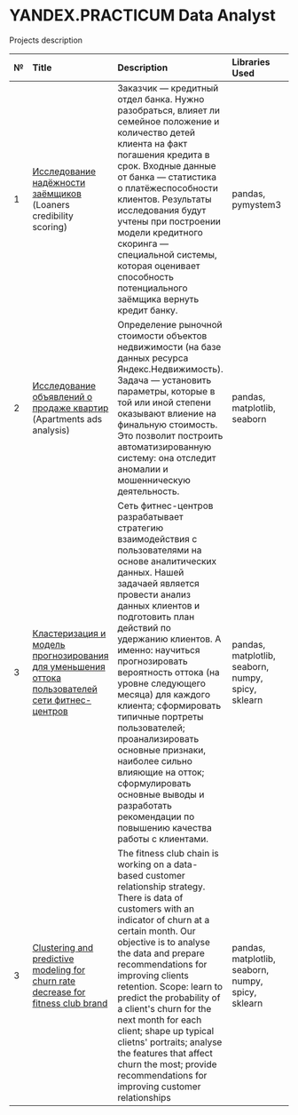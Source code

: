 # YANDEX.PRACTICUM  Data Analyst

Projects description

| № | Title | Description | Libraries Used | Language | 
| :-------------------- | :--------------------| :-------------------- | :--------------------------- |:---------------------------|
| 1 | [Исследование надёжности заёмщиков](https://github.com/taniakoeva/Yandex.Practicum/blob/master/проект%201%20Исследование%20надёжности%20заёмщиков.ipynb)  (Loaners credibility scoring) | Заказчик — кредитный отдел банка. Нужно разобраться, влияет ли семейное положение и количество детей клиента на факт погашения кредита в срок. Входные данные от банка — статистика о платёжеспособности клиентов.  Результаты исследования будут учтены при построении модели кредитного скоринга — специальной системы, которая оценивает способность потенциального заёмщика вернуть кредит банку. | pandas, pymystem3 | RU |
| 2 | [Исследование объявлений о продаже квартир](https://github.com/taniakoeva/Yandex.Practicum/blob/master/проект%202%20Исследование%20объявлений%20о%20продаже%20квартир.ipynb)  (Apartments ads analysis) | Определение рыночной стоимости объектов недвижимости (на базе данных ресурса Яндекс.Недвижимость). Задача — установить параметры, которые в той или иной степени оказывают влиение на финальную стоимость. Это позволит построить автоматизированную систему: она отследит аномалии и мошенническую деятельность.| pandas, matplotlib, seaborn | RU |
| 3 | [Кластеризация и модель прогнозирования для уменьшения оттока пользователей сети фитнес-центров](https://github.com/taniakoeva/Yandex.Practicum/blob/master/Проект%2010%20Кластеризация%20и%20модель%20прогнозирования%20для%20сети%20фитнес-центров.ipynb) | Сеть фитнес-центров разрабатывает стратегию взаимодействия с пользователями на основе аналитических данных. Нашей задачаей является провести анализ данных клиентов и подготовить план действий по удержанию клиентов. А именно: научиться прогнозировать вероятность оттока (на уровне следующего месяца) для каждого клиента; сформировать типичные портреты пользователей; проанализировать основные признаки, наиболее сильно влияющие на отток; сформулировать основные выводы и разработать рекомендации по повышению качества работы с клиентами.| pandas, matplotlib, seaborn, numpy, spicy, sklearn | RU |
| 3 | [Clustering and predictive modeling for churn rate decrease for fitness club brand](https://github.com/taniakoeva/Yandex.Practicum/blob/master/3%20Clustering%20and%20predictive%20modeling%20for%20churn%20rate%20decrease%20for%20fitness%20club%20brand.ipynb) | The fitness club chain is working on a data-based customer relationship strategy. There is data of customers with an indicator of churn at a certain month. Our objective is to analyse the data and prepare recommendations for improving clients retention. Scope: learn to predict the probability of a client's churn for the next month for each client; shape up typical clietns' portraits; analyse the features that affect churn the most; provide recommendations for improving customer relationships| pandas, matplotlib, seaborn, numpy, spicy, sklearn | EN |

